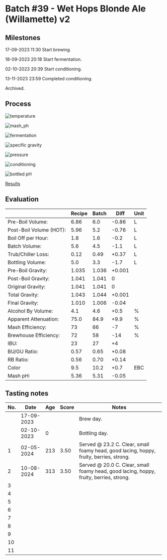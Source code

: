 # Batch #39 - Wet Hops Blonde Ale (Willamette) v2

## Milestones

17-09-2023 11:30 Start brewing.

18-09-2023 20:18 Start fermentation.

02-10-2023 20:39 Start conditioning.

13-11-2023 23:59 Completed conditioning.

Archived.

## Process

![temperature](temperature.png)

![mash_ph](mash_ph.png)

![fermentation](fermentation.png)

![specific gravity](gravity.png)

![pressure](pressure.png)

![conditioning](conditioning.png)

![bottled pH](bottled_ph.png)

[Results](./Batch_39_Wet_Hops_Blonde_Ale_Willamette_v2_results.pdf)

## Evaluation

|                         | Recipe | Batch | Diff   | Unit |
|-------------------------|--------|-------|--------|------|
| Pre-Boil Volume:        | 6.86   | 6.0   | -0.86  | L    |
| Post-Boil Volume (HOT): | 5.96   | 5.2   | -0.76  | L    |
| Boil Off per Hour:      | 1.8    | 1.6   | -0.2   | L    |
| Batch Volume:           | 5.6    | 4.5   | -1.1   | L    |
| Trub/Chiller Loss:      | 0.12   | 0.49  | +0.37  | L    |
| Bottling Volume:        | 5.0    | 3.3   | -1.7   | L    |
| Pre-Boil Gravity:       | 1.035  | 1.036 | +0.001 |      |
| Post-Boil Gravity:      | 1.041  | 1.041 |  0     |      |
| Original Gravity:       | 1.041  | 1.041 |  0     |      |
| Total Gravity:          | 1.043  | 1.044 | +0.001 |      |
| Final Gravity:          | 1.010  | 1.006 | -0.04  |      |
| Alcohol By Volume:      | 4.1    | 4.6   | +0.5   | %    |
| Apparent Attenuation:   | 75.0   | 84.9  | +9.9   | %    |
| Mash Efficiency:        | 73     | 66    | -7     | %    |
| Brewhouse Efficiency:   | 72     | 58    | -14    | %    |
| IBU:                    | 23     | 27    | +4     |      |
| BU/GU Ratio:            | 0.57   | 0.65  | +0.08  |      |
| RB Ratio:               | 0.56   | 0.70  | +0.14  |      |
| Color                   | 9.5    | 10.2  | +0.7   | EBC  |
| Mash pH:                | 5.36   | 5.31  | -0.05  |      |

## Tasting notes

| No. | Date       | Age | Score | Notes |
|-----|------------|-----|-------|-------|
|     | 17-09-2023 |     |       | Brew day. |
|     | 02-10-2023 |   0 |       | Bottling day. |
|   1 | 02-05-2024 | 213 | 3.50  | Served @ 23.2 C. Clear, small foamy head, good lacing, hoppy, fruity, berries, strong. |
|   2 | 10-08-2024 | 313 | 3.50  | Served @ 20.0 C. Clear, small foamy head, good lacing, hoppy, fruity, berries, strong. |
|   3 |  |  |  |  |
|   4 |  |  |  |  |
|   5 |  |  |  |  |
|   6 |  |  |  |  |
|   7 |  |  |  |  |
|   8 |  |  |  |  |
|   9 |  |  |  |  |
|  10 |  |  |  |  |
|  11 |  |  |  |  |
